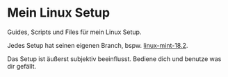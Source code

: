 # Mein Linux Setup

Guides, Scripts und Files für mein Linux Setup.

Jedes Setup hat seinen eigenen Branch, bspw. [linux-mint-18.2](https://github.com/futape/linux-setup/tree/linux-mint-18.2).

Das Setup ist äußerst subjektiv beeinflusst. Bediene dich und benutze was dir gefällt.
